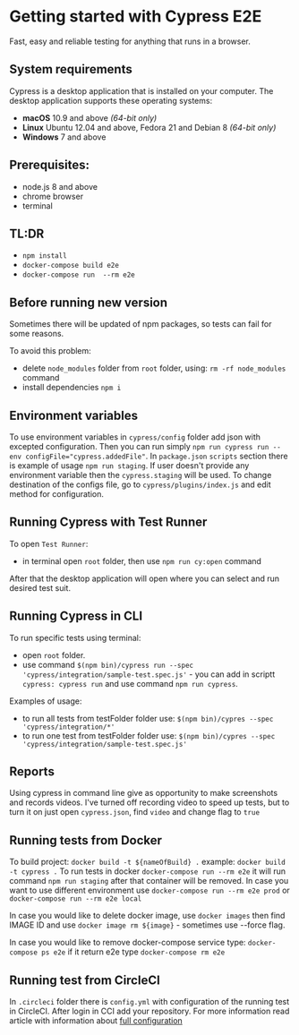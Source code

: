# Getting started with Cypress E2E
Fast, easy and reliable testing for anything that runs in a browser.

## System requirements
Cypress is a desktop application that is installed on your computer. The desktop application supports these operating systems:

-   **macOS**  10.9 and above  _(64-bit only)_
-   **Linux**  Ubuntu 12.04 and above, Fedora 21 and Debian 8  _(64-bit only)_
-   **Windows**  7 and above


## Prerequisites:

- node.js 8 and above
- chrome browser
- terminal

## TL:DR

- `npm install`
- `docker-compose build e2e`
- `docker-compose run  --rm e2e`

## Before running new version
Sometimes there will be updated of npm packages, so tests can fail for some reasons. 

To avoid this problem:
- delete `node_modules` folder from `root` folder, using: `rm -rf node_modules` command
- install dependencies `npm i`

## Environment variables

To use environment variables in `cypress/config` folder add json with excepted configuration. Then you can run simply `npm run cypress run --env configFile="cypress.addedFile"`.
In `package.json` `scripts` section there is example of usage `npm run staging`. If user doesn't provide any environment variable then the `cypress.staging` will be used. To change destination of the configs file, go to `cypress/plugins/index.js` and edit method for configuration. 

## Running Cypress with Test Runner
 
To open `Test Runner`:
- in terminal open `root` folder, then use `npm run cy:open` command

After that the desktop application will open where you can select and run desired test suit. 

## Running Cypress in CLI 

To run specific tests using terminal:
- open `root` folder. 
- use command `$(npm bin)/cypress run --spec 'cypress/integration/sample-test.spec.js'` - you can add in scriptt `cypress: cypress run` and use command `npm run cypress`.

Examples of usage: 
- to run all tests from testFolder folder use: `$(npm bin)/cypres --spec 'cypress/integration/*'`
- to run one test from testFolder folder use: `$(npm bin)/cypres --spec 'cypress/integration/sample-test.spec.js'`

## Reports

Using cypress in command line give as opportunity to make screenshots and records videos. I've turned off recording video to speed up tests, but to turn it on just open `cypress.json`, find `video` and change flag to `true`

## Running tests from Docker

To build project: `docker build -t ${nameOfBuild} .` example: `docker build -t cypress .`
To run tests in docker `docker-compose run --rm e2e` it will run command `npm run staging` after that container will be removed. In case you want to use different environment use `docker-compose run --rm e2e prod` or  `docker-compose run --rm e2e local`  

In case you would like to delete docker image, use `docker images` then find IMAGE ID and use `docker image rm ${image}` - sometimes use --force flag.

In case you would like to remove docker-compose service type: `docker-compose ps e2e` if it return e2e type `docker-compose rm e2e` 

## Running test from CircleCI

In `.circleci` folder there is `config.yml` with configuration of the running test in CircleCI. After login in CCI add your repository. For more information read article with information about [full configuration](https://tsh.npio/blog/continuous-integration-for-e2e-tests-2-4-circleci-configuration-for-test-automation/)